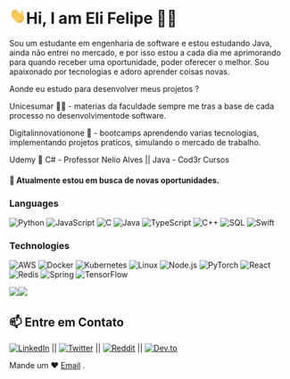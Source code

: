 
# <img src="https://raw.githubusercontent.com/ABSphreak/ABSphreak/master/gifs/Hi.gif" width="30px">Hi, I am Eli Felipe 👨‍💻

Sou um estudante em engenharia de software e estou estudando Java, ainda não entrei no mercado, e por isso estou a cada dia me aprimorando para quando receber uma oportunidade, poder oferecer o melhor. Sou apaixonado por tecnologias e adoro aprender coisas novas.

Aonde eu estudo para desenvolver meus projetos ?

Unicesumar 🧑‍🎓 - materias da faculdade sempre me tras a base de cada processo no desenvolvimentode software.

Digitalinnovationone 🚀 - bootcamps aprendendo varias tecnologias, implementando projetos praticos, simulando o mercado de trabalho.

Udemy 💜 C# - Professor Nelio Alves || Java - Cod3r Cursos


#### 🔭 Atualmente estou em busca de novas oportunidades.

### Languages

![Python](https://img.shields.io/badge/-Python-000?&logo=Python)
![JavaScript](https://img.shields.io/badge/-JavaScript-000?&logo=JavaScript)
![C](https://img.shields.io/badge/-C-000?&logo=C)
![Java](https://img.shields.io/badge/-Java-000?&logo=Java&logoColor=007396)
![TypeScript](https://img.shields.io/badge/-TypeScript-000?&logo=TypeScript)
![C++](https://img.shields.io/badge/-C++-000?&logo=c%2b%2b&logoColor=00599C)
![SQL](https://img.shields.io/badge/-SQL-000?&logo=MySQL)
![Swift](https://img.shields.io/badge/-Swift-000?&logo=Swift)

### Technologies

![AWS](https://img.shields.io/badge/-AWS-000?&logo=Amazon-AWS&logoColor=F90)
![Docker](https://img.shields.io/badge/-Docker-000?&logo=Docker)
![Kubernetes](https://img.shields.io/badge/-Kubernetes-000?&logo=Kubernetes)
![Linux](https://img.shields.io/badge/-Linux-000?&logo=Linux)
![Node.js](https://img.shields.io/badge/-Node.js-000?&logo=node.js)
![PyTorch](https://img.shields.io/badge/-PyTorch-000?&logo=PyTorch)
![React](https://img.shields.io/badge/-React-000?&logo=React)
![Redis](https://img.shields.io/badge/-Redis-000?&logo=Redis)
![Spring](https://img.shields.io/badge/-Spring-000?&logo=Spring)
![TensorFlow](https://img.shields.io/badge/-TensorFlow-000?&logo=TensorFlow)

<a href="https://www.elifelipe.ga/"><img height="137px" src="https://github-readme-stats.vercel.app/api?username=elifelipesouza&hide_title=true&hide_border=true&show_icons=true&include_all_commits=true&count_private=true&line_height=21&text_color=000&icon_color=000&bg_color=0,ea6161,ffc64d,fffc4d,52fa5a&theme=graywhite" /><!-- wi*quL3fcV --><img height="137px" src="https://github-readme-stats.vercel.app/api/top-langs/?username=elifelipe&hide=html&hide_title=true&hide_border=true&layout=compact&langs_count=6&exclude_repo=comp426,Redventures-Movie-Quotes&text_color=000&icon_color=fff&bg_color=0,52fa5a,4dfcff,c64dff&theme=graywhite" /></a>

## 📫 Entre em Contato
[![LinkedIn](https://img.shields.io/badge/LinkedIn-0077B5?style=for-the-badge&logo=linkedin&logoColor=white)](https://www.linkedin.com/in/eliifelipe/) || [![Twitter](https://img.shields.io/badge/Twitter-1DA1F2?style=for-the-badge&logo=twitter&logoColor=white)](https://twitter.com/elifelipesouza) || [![Reddit](https://img.shields.io/badge/Reddit-FF4500?style=for-the-badge&logo=reddit&logoColor=white)](https://www.reddit.com/user/eliifelipe) || [![Dev.to](https://img.shields.io/badge/dev.to-0A0A0A?style=for-the-badge&logo=dev.to&logoColor=white)](https://elifelipe.ga/)


 Mande um ♥ [Email](mailto:elifelipe@hotmail.com) .
